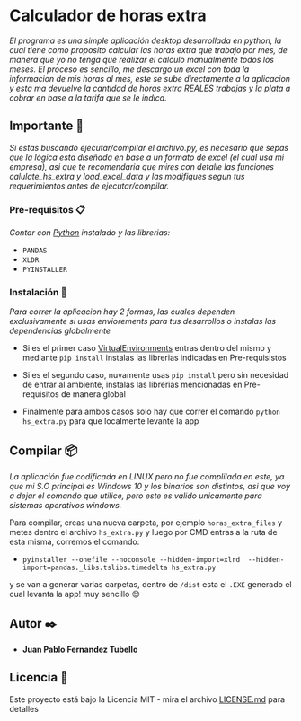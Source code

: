# Calculador de horas extra

_El programa es una simple aplicación desktop desarrollada en python, la cual tiene como proposito calcular las horas extra que trabajo por mes, de manera que yo
no tenga que realizar el calculo manualmente todos los meses. El proceso es sencillo, me descargo un excel con toda la informacion de mis horas al mes, este 
se sube directamente a la aplicacion y esta ma devuelve la cantidad de horas extra REALES trabajas y la plata a cobrar en base a la tarifa que se le indica._

## Importante 🚀

_Si estas buscando ejecutar/compilar el archivo.py, es necesario que sepas que la lógica esta diseñada en base a un formato de excel (el cual usa mi empresa), asi que 
te recomendaria que mires con detalle las funciones calulate_hs_extra y load_excel_data y las modifiques segun tus requerimientos antes de ejecutar/compilar._

### Pre-requisitos 📋

_Contar con [Python](https://www.python.org/) instalado y las librerias:_
 - `PANDAS`
 - `XLDR`
 - `PYINSTALLER`

### Instalación 🔧

_Para correr la aplicacion hay 2 formas, las cuales dependen exclusivamente si usas enviorements para tus desarrollos o
instalas las dependencias globalmente_

- Si es el primer caso [VirtualEnvironments](https://docs.python.org/3/tutorial/venv.html)  entras dentro del mismo y mediante `pip install` instalas las librerias 
indicadas en Pre-requisistos

- Si es el segundo caso, nuvamente usas `pip install` pero sin necesidad de entrar al ambiente, instalas las librerias mencionadas en Pre-requisitos de manera global

- Finalmente para ambos casos solo hay que correr el comando `python hs_extra.py` para que localmente levante la app

## Compilar 📦

_La aplicación fue codificada en LINUX pero no fue complilada en este, ya que mi S.O principal es Windows 10 y los binarios son distintos, asi que voy a dejar el comando
que utilice, pero este es valido unicamente para sistemas operativos windows._ 

Para compilar, creas una nueva carpeta, por ejemplo `horas_extra_files` y metes dentro el archivo `hs_extra.py` y luego por CMD entras a la 
ruta de esta misma, corremos el comando:
- `pyinstaller --onefile --noconsole --hidden-import=xlrd  --hidden-import=pandas._libs.tslibs.timedelta hs_extra.py`

 y se van a generar varias carpetas, dentro de `/dist` esta el `.EXE` generado el cual levanta la app! muy sencillo 😊

## Autor ✒️

* **Juan Pablo Fernandez Tubello** 

## Licencia 📄

Este proyecto está bajo la Licencia MIT - mira el archivo [LICENSE.md](https://github.com/juantubello/hs_extra_calculator/blob/main/LICENSE) para detalles
